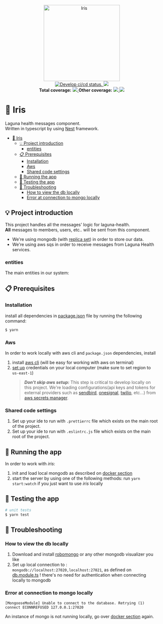 <p align="center">
  <a href="https://en.wikipedia.org/wiki/Iris_(mythology)" target="blank">
     <img src="https://upload.wikimedia.org/wikipedia/commons/a/aa/Winged_goddess_Cdm_Paris_392.jpg" height="250" alt="Iris" />
  </a><br/>
  <a href="https://github.com/LagunaHealth/iris/actions?query=branch%3Adevelop">
    <img src="https://github.com/LagunaHealth/iris/workflows/Iris/badge.svg" alt="Develop ci/cd status." />
  </a>
  <a href="https://github.com/LagunaHealth/iris/contributors" alt="Contributors">
    <img src="https://img.shields.io/github/contributors/badges/shields" />
  </a>
  <br/><b>Total coverage:</b>
  <a href="https://laguna-health-coverage.s3.amazonaws.com/iris/develop/lcov-report/index.html" alt="lines">
    <img src="https://laguna-health-coverage.s3.amazonaws.com/iris/develop/badge-lines.svg?branch=develop" />
  </a>
  <b>Other coverage:</b>
  <a href="https://laguna-health-coverage.s3.amazonaws.com/iris/develop/lcov-report/index.html" alt="functions">
    <img src="https://laguna-health-coverage.s3.amazonaws.com/iris/develop/badge-functions.svg?branch=develop" />
  </a>
  <a href="https://laguna-health-coverage.s3.amazonaws.com/iris/develop/lcov-report/index.html" alt="statements">
    <img src="https://laguna-health-coverage.s3.amazonaws.com/iris/develop/badge-statements.svg?branch=develop" />
  </a><br/>
</p>

# 📨 Iris

Laguna health messages component.
<br/>Written in typescript by using [Nest](https://github.com/nestjs/nest) framework.

- [📨 Iris](#-iris)
   * [💡 Project introduction](#-project-introduction)
      + [entities](#entities)
   * [📋 Prerequisites](#-prerequisites)
      + [Installation](#installation)
      + [Aws](#aws)
      + [Shared code settings](#shared-code-settings)
   * [🚀 Running the app](#-running-the-app)
   * [🧪 Testing the app](#-testing-the-app)
   * [🎻 Troubleshooting](#-troubleshooting)
      + [How to view the db locally](#how-to-view-the-db-locally)
      + [Error at connection to mongo locally](#error-at-connection-to-mongo-locally)

## 💡 Project introduction

This project handles all the messages' logic for laguna-health.
<br/>**All** messages to members, users, etc.. will be sent from this component.

- We're using mongodb (with [replica set](https://docs.mongodb.com/manual/replication/)) in order to store our data.
- We're using aws sqs in order to receive messages from Laguna Health services.

### entities

The main entities in our system:

## 📋 Prerequisites

### Installation

install all dependencies in [package.json](./package.json) file by running the following command:

```bash
$ yarn
```

### Aws

In order to work locally with aws cli and `package.json` dependencies, install

1. install [aws cli](https://docs.aws.amazon.com/cli/latest/userguide/install-cliv2-mac.html) (will be easy for working with aws on terminal)
2. [set up](https://docs.aws.amazon.com/sdk-for-java/v1/developer-guide/setup-credentials.html) credentials on your local computer (make sure to set region to `us-east-1`)
   > **_Don't skip aws setup:_** This step is critical to develop locally on this project.
   > We're loading configurations(api keys and tokens for external providers such as
   > [sendbird](https://sendbird.com), [onesignal](https://onesignal.com), [twilio](https://www.twilio.com), etc...)
   > from [aws secrets manager](https://aws.amazon.com/secrets-manager/).

### Shared code settings

1. Set up your ide to run with `.prettierrc` file which exists on the main root of the project.
2. Set up your ide to run with `.eslintrc.js` file which exists on the main root of the project.

## 🚀 Running the app

In order to work with _iris_:

1. init and load local mongodb as described on [docker section](#docker)
2. start the server by using one of the following methods:
   run `yarn start:watch` if you just want to use _iris_ locally

## 🧪 Testing the app

```bash
# unit tests
$ yarn test
```

## 🎻 Troubleshooting

### How to view the db locally

1. Download and install [robomongo](https://robomongo.org/download) or any other mongodb visualizer you like
2. Set up local connection to : `mongodb://localhost:27020,localhost:27021`, as defined on [db.module.ts](./src/db/db.module.ts)
   ! there's no need for authentication when connecting locally to mongodb

### Error at connection to mongo locally

```text
[MongooseModule] Unable to connect to the database. Retrying (1)
connect ECONNREFUSED 127.0.0.1:27020
```

An instance of mongo is not running locally, go over [docker section](#docker) again.
